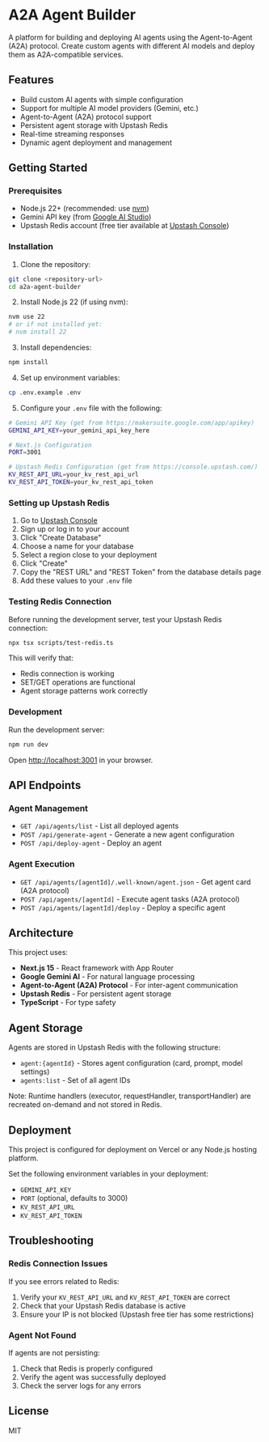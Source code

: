 # A2A Agent Builder

A platform for building and deploying AI agents using the Agent-to-Agent (A2A) protocol. Create custom agents with different AI models and deploy them as A2A-compatible services.

## Features

- Build custom AI agents with simple configuration
- Support for multiple AI model providers (Gemini, etc.)
- Agent-to-Agent (A2A) protocol support
- Persistent agent storage with Upstash Redis
- Real-time streaming responses
- Dynamic agent deployment and management

## Getting Started

### Prerequisites

- Node.js 22+ (recommended: use [nvm](https://github.com/nvm-sh/nvm))
- Gemini API key (from [Google AI Studio](https://makersuite.google.com/app/apikey))
- Upstash Redis account (free tier available at [Upstash Console](https://console.upstash.com/))

### Installation

1. Clone the repository:
```bash
git clone <repository-url>
cd a2a-agent-builder
```

2. Install Node.js 22 (if using nvm):
```bash
nvm use 22
# or if not installed yet:
# nvm install 22
```

3. Install dependencies:
```bash
npm install
```

4. Set up environment variables:
```bash
cp .env.example .env
```

5. Configure your `.env` file with the following:

```bash
# Gemini API Key (get from https://makersuite.google.com/app/apikey)
GEMINI_API_KEY=your_gemini_api_key_here

# Next.js Configuration
PORT=3001

# Upstash Redis Configuration (get from https://console.upstash.com/)
KV_REST_API_URL=your_kv_rest_api_url
KV_REST_API_TOKEN=your_kv_rest_api_token
```

### Setting up Upstash Redis

1. Go to [Upstash Console](https://console.upstash.com/)
2. Sign up or log in to your account
3. Click "Create Database"
4. Choose a name for your database
5. Select a region close to your deployment
6. Click "Create"
7. Copy the "REST URL" and "REST Token" from the database details page
8. Add these values to your `.env` file

### Testing Redis Connection

Before running the development server, test your Upstash Redis connection:

```bash
npx tsx scripts/test-redis.ts
```

This will verify that:
- Redis connection is working
- SET/GET operations are functional
- Agent storage patterns work correctly

### Development

Run the development server:
```bash
npm run dev
```

Open [http://localhost:3001](http://localhost:3001) in your browser.

## API Endpoints

### Agent Management
- `GET /api/agents/list` - List all deployed agents
- `POST /api/generate-agent` - Generate a new agent configuration
- `POST /api/deploy-agent` - Deploy an agent

### Agent Execution
- `GET /api/agents/[agentId]/.well-known/agent.json` - Get agent card (A2A protocol)
- `POST /api/agents/[agentId]` - Execute agent tasks (A2A protocol)
- `POST /api/agents/[agentId]/deploy` - Deploy a specific agent

## Architecture

This project uses:
- **Next.js 15** - React framework with App Router
- **Google Gemini AI** - For natural language processing
- **Agent-to-Agent (A2A) Protocol** - For inter-agent communication
- **Upstash Redis** - For persistent agent storage
- **TypeScript** - For type safety

## Agent Storage

Agents are stored in Upstash Redis with the following structure:

- `agent:{agentId}` - Stores agent configuration (card, prompt, model settings)
- `agents:list` - Set of all agent IDs

Note: Runtime handlers (executor, requestHandler, transportHandler) are recreated on-demand and not stored in Redis.

## Deployment

This project is configured for deployment on Vercel or any Node.js hosting platform.

Set the following environment variables in your deployment:

- `GEMINI_API_KEY`
- `PORT` (optional, defaults to 3000)
- `KV_REST_API_URL`
- `KV_REST_API_TOKEN`

## Troubleshooting

### Redis Connection Issues

If you see errors related to Redis:
1. Verify your `KV_REST_API_URL` and `KV_REST_API_TOKEN` are correct
2. Check that your Upstash Redis database is active
3. Ensure your IP is not blocked (Upstash free tier has some restrictions)

### Agent Not Found

If agents are not persisting:
1. Check that Redis is properly configured
2. Verify the agent was successfully deployed
3. Check the server logs for any errors

## License

MIT
